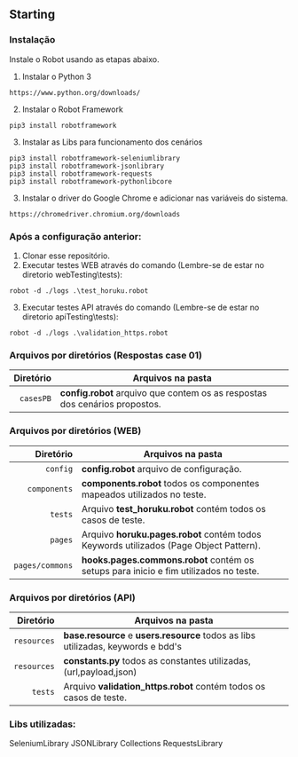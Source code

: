 ## Starting

### Instalação

Instale o Robot usando as etapas abaixo.

1. Instalar o Python 3
```
https://www.python.org/downloads/
```

2. Instalar o Robot Framework
```
pip3 install robotframework
```

3. Instalar as Libs para funcionamento dos cenários
```
pip3 install robotframework-seleniumlibrary
pip3 install robotframework-jsonlibrary
pip3 install robotframework-requests
pip3 install robotframework-pythonlibcore
```

3. Instalar o driver do Google Chrome e adicionar nas variáveis do sistema.
```
https://chromedriver.chromium.org/downloads
```

### Após a configuração anterior:

1. Clonar esse repositório.
2. Executar testes WEB através do comando (Lembre-se de estar no diretorio webTesting\tests):
```
robot -d ./logs .\test_horuku.robot
```
3. Executar testes API através do comando (Lembre-se de estar no diretorio apiTesting\tests):
```
robot -d ./logs .\validation_https.robot
``` 
### Arquivos por diretórios (Respostas case 01)

|               Diretório | Arquivos na pasta                                                               |
| ----------------------: | ----------------------------------------------------------------------------- |
|                `casesPB` | **config.robot** arquivo que contem os as respostas dos cenários propostos.  |

### Arquivos por diretórios (WEB)

|               Diretório | Arquivos na pasta                                                               |
| ----------------------: | ----------------------------------------------------------------------------- |
|                `config` | **config.robot** arquivo de configuração.  |
|            `components` | **components.robot** todos os componentes mapeados utilizados no teste.                            |
|                 `tests` | Arquivo **test_horuku.robot** contém todos os casos de teste.   |
|                 `pages` | Arquivo **horuku.pages.robot** contém todos Keywords utilizados (Page Object Pattern).|
|         `pages/commons` | **hooks.pages.commons.robot** contém os setups para inicio e fim utilizados no teste.             |

### Arquivos por diretórios (API)

|               Diretório | Arquivos na pasta                                                               |
| ----------------------: | ----------------------------------------------------------------------------- |
|             `resources` | **base.resource** e **users.resource** todos as libs utilizadas, keywords e bdd's |
|             `resources` | **constants.py** todos as constantes utilizadas, (url,payload,json)                            |
|                 `tests` | Arquivo **validation_https.robot** contém todos os casos de teste.   |

### Libs utilizadas:
SeleniumLibrary
JSONLibrary
Collections
RequestsLibrary

